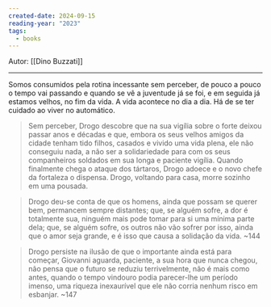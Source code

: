 ```yaml
---
created-date: 2024-09-15
reading-year: "2023"
tags:
  - books
---
```


Autor: [[Dino Buzzati]]

---

Somos consumidos pela rotina incessante sem perceber, de pouco a pouco o tempo vai passando e quando se vê a juventude já se foi, e em seguida já estamos velhos, no fim da vida.
A vida acontece no dia a dia. Há de se ter cuidado ao viver no automático.


> Sem perceber, Drogo descobre que na sua vigília sobre o forte deixou passar anos e décadas e que, embora os seus velhos amigos da cidade tenham tido filhos, casados e vivido uma vida plena, ele não conseguiu nada, a não ser a solidariedade para com os seus companheiros soldados em sua longa e paciente vigília. Quando finalmente chega o ataque dos tártaros, Drogo adoece e o novo chefe da fortaleza o dispensa. Drogo, voltando para casa, morre sozinho em uma pousada.


>Drogo deu-se conta de que os homens, ainda que possam se querer bem, permancem sempre distantes; que, se alguém sofre, a dor é totalmente sua, ninguém mais pode tomar para si uma mínima parte dela; que, se alguém sofre, os outros não vão sofrer por isso, ainda que o amor seja grande, e é isso que causa a solidação da vida. ~144

> Drogo persiste na ilusão de que o importante ainda está para começar, Giovanni aguarda, paciente, a sua hora que nunca chegou, não pensa que o futuro se reduziu terrivelmente, não é mais como antes, quando o tempo vindouro podia parecer-lhe um período imenso, uma riqueza inexaurível que ele não corria nenhum risco em esbanjar. ~147